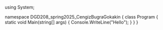 using System;

namespace DGD208_spring2025_CengizBugraGokakin
{
    class Program
    {
        static void Main(string[] args)
        {
            Console.WriteLine("Hello");
        }
    }
}
